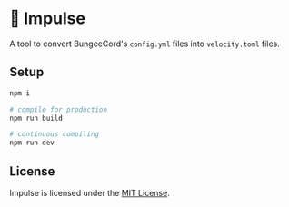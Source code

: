 # :speedboat: Impulse

A tool to convert BungeeCord's `config.yml` files into `velocity.toml` files.

## Setup

```bash
npm i

# compile for production
npm run build

# continuous compiling
npm run dev
```

## License

Impulse is licensed under the [MIT License](LICENSE).
